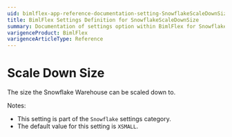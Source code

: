 ```yaml
---
uid: bimlflex-app-reference-documentation-setting-SnowflakeScaleDownSize
title: BimlFlex Settings Definition for SnowflakeScaleDownSize
summary: Documentation of settings option within BimlFlex for SnowflakeScaleDownSize
varigenceProduct: BimlFlex
varigenceArticleType: Reference
---
```


# Scale Down Size

The size the Snowflake Warehouse can be scaled down to.

Notes:

* This setting is part of the `Snowflake` settings category.
* The default value for this setting is `XSMALL`.

